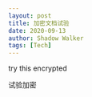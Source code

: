 ```yaml
---
layout: post
title: 加密文档试验
date: 2020-09-13
author: Shadow Walker
tags: [Tech]
---
```


try this encrypted


试验加密